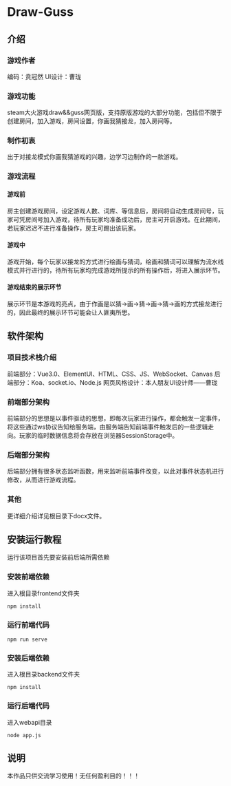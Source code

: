 # Draw-Guss

## 介绍
### 游戏作者
编码：贲冠然
UI设计：曹珑
### 游戏功能
steam大火游戏draw&&guss网页版，支持原版游戏的大部分功能，包括但不限于创建房间，加入游戏，房间设置，你画我猜接龙，加入房间等。
### 制作初衷
出于对接龙模式你画我猜游戏的兴趣，边学习边制作的一款游戏。
### 游戏流程
#### 游戏前
房主创建游戏房间，设定游戏人数、词库、等信息后，房间将自动生成房间号，玩家可凭房间号加入游戏，待所有玩家均准备成功后，房主可开启游戏。在此期间，若玩家迟迟不进行准备操作，房主可踢出该玩家。
#### 游戏中
游戏开始，每个玩家以接龙的方式进行绘画与猜词，绘画和猜词可以理解为流水线模式并行进行的，待所有玩家均完成游戏所提示的所有操作后，将进入展示环节。
#### 游戏结束的展示环节
展示环节是本游戏的亮点，由于作画是以猜->画->猜->画->猜->画的方式接龙进行的，因此最终的展示环节可能会让人匪夷所思。
## 软件架构
### 项目技术栈介绍
前端部分：Vue3.0、ElementUI、HTML、CSS、JS、WebSocket、Canvas
后端部分：Koa、socket.io、Node.js
网页风格设计：本人朋友UI设计师——曹珑
### 前端部分架构
前端部分的思想是以事件驱动的思想，即每次玩家进行操作，都会触发一定事件，将这些通过ws协议告知给服务端，由服务端告知前端事件触发后的一些逻辑走向。玩家的临时数据信息将会存放在浏览器SessionStorage中。
### 后端部分架构
后端部分拥有很多状态监听函数，用来监听前端事件改变，以此对事件状态机进行修改，从而进行游戏流程。
### 其他
更详细介绍详见根目录下docx文件。
## 安装运行教程
运行该项目首先要安装前后端所需依赖
### 安装前端依赖
进入根目录frontend文件夹
```
npm install
```
### 运行前端代码
```
npm run serve
```
### 安装后端依赖
进入根目录backend文件夹
```
npm install
```
### 运行后端代码
进入webapi目录
```
node app.js
```
## 说明
本作品只供交流学习使用！无任何盈利目的！！！


